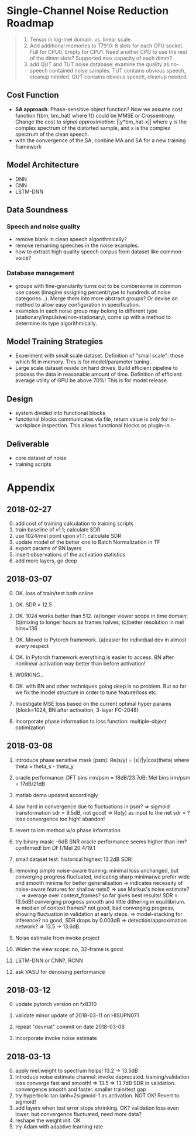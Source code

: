 # Single-Channel Noise Reduction Roadmap
>1. Tensor in log-mel domain. vs. linear scale. 
>2. Add additional memories to T7910: 8 slots for each CPU socket. Full for CPU0; Empty for CPU1. Need another CPU to use the rest of the dimm slots? Supported max capacity of each dimm?
>3. add QUT and TUT noise database: examine the quality as no-speech contained noise samples. TUT contains obvious speech, cleanup needed. QUT contains obvious speech, cleanup needed.

## Cost Function
* **SA approach**: Phase-sensitive object function? Now we assume cost function f(bm, bm_hat) where f() could be MMSE or Crossentropy. Change the cost to _signal approximation_: ||y*bm_hat-x|| where y is the complex spectrum of the distorted sample, and x is the complex spectrum of the clean speech.
* with the convergence of the SA, conbine MA and SA for a new training framework 

## Model Architecture
* DNN
* CNN
* LSTM-DNN

## Data Soundness
### Speech and noise quality 
* remove blank in clean speech algorithmically?
* remove remaining speeches in the noise examples.
* how to extract high quality speech corpus from dataset like common-voice?

### Database management
* groups with fine-granularity turns out to be cumbersome in common use cases (imagine assigning percent/type to hundreds of noise categories...). Merge them into more abstract groups? Or devise an method to allow easy configuration in specification.
* examples in each noise group may belong to different type (stationary/impulsive/non-stationary), come up with a method to determine its type algorithmically. 

## Model Training Strategies
* Experiment with small scale dataset. Definition of "small scale": those which fit in memory. This is for model/parameter tuning.
* Large scale dataset reside on hard drives. Build efficient pipeline to process the data in reasonable amount of time. Definition of efficient: average utility of GPU be above 70%! This is for model release.

## Design
* system divided into functional blocks
* functional blocks communicates via file, return value is only for in-workplace inspection. This allows functional blocks as plugin-in.


## Deliverable
* core dataset of noise
* training scripts






# Appendix






## 2018-02-27
0. add cost of training calculation to training scripts
1. train baseline of v1.1; calculate SDR 
2. use 1024/mel point upon v1.1; calculate SDR
3. update model of the better one to Batch Normalization in TF
4. export params of BN layers
5. insert observations of the activation statistics
6. add more layers, go deep

## 2018-03-07
0. OK. loss of train/test both online
1. OK. SDR = 12.5
2. OK. 1024 works better than 512. (a)longer viewer scope in time domain; (b)mixing to longer hours as frames halves; (c)better resolution in mel bins=136
3. OK. Moved to Pytorch framework. (a)easier for individual dev in almost every respect
4. OK. In Pytorch framework everything is easier to access. BN after nonlinear activation way better than before activation!
5. WORKING..
6. OK. with BN and other techniques going deep is no problem. But so far we fix the model structure in order to tune feature/loss etc.

7. Investigate MSE loss based on the current optimal hyper params {block=1024, BN after activation, 3-layer FC-2048}
8. Incorporate phase information to loss function: multiple-object optimization

## 2018-03-08
1. introduce phase sensitive mask (psm): Re(s/y) = |s|/|y|cos(theta) where theta = theta_s - theta_y
2. oracle performance: DFT bins irm/psm = 18dB/23.7dB; Mel bins irm/psm = 17dB/21dB
3. matlab demo updated accordingly
3. saw hard in convergence due to fluctuations in psm? => sigmoid transformation       sdr = 9.5dB, not good!
                                                       => Re(y) as input to the net    sdr = ? loss convergence too high! abandon!
4. revert to irm method w/o phase information

5. try binary mask: -6dB SNR oracle performance seems higher than irm? confirmed! bm DFT/Mel 20.4/19.1                   
6. small dataset test: historical highest 13.2dB SDR!

7. removing simple noise-aware training: minimal loss unchanged, but converging progress fluctuated, indicating sharp minima(we prefer wide and smooth minima for better generalisation -> indicates necessity of noise-aware features for shallow nets!) 
        => use Markus's noise estimate? ...
        => average over context_frames? so far gives best results! SDR = 13.5dB! converging progress smooth and little dithering in equillibrium. <milestone>
        => median of context frames? not good, bad converging progress, showing fluctuation in validation at early steps.
        => model-stacking for inference? no good, SDR drops by 0.003dB
        => detection/approximation network? => 13.5 -> 13.6dB. 

4. Noise estimate from invoke project
5. Widen the view scope: no, 32-frame is good


6. LSTM-DNN or CNN?, RCNN
7. ask VASU for denoising performance


## 2018-03-12
0. update pytorch version on fx8310
1. validate minor update of 2018-03-11 on HISUPN071

1. repeat "devmat" commit on date 2018-03-08
2. incorporate invoke noise estimate

## 2018-03-13
0. apply mel.weight to spectrum helps! 13.2 -> 13.5dB
1. introduce noise estimate channel: invoke deprecated. training/validation loss converge fast and smooth!
                => 13.5 => 13.7dB SDR in validation. convergence smooth and faster. smaller train/test gap
2. try hyperbolic tan tanh=2sigmoid-1 as activation. NOT OK! Revert to sigmoid!
3. add layers when test error stops shrinking. OK? validation loss even lower, but convergence fluctuated, need more data?
4. reshape the weight init. OK
5. try Adam with adaptive learning rate